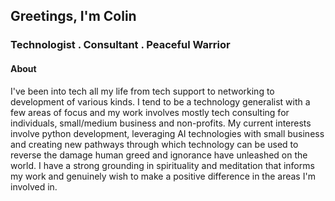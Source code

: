 ## Greetings, I'm Colin
### Technologist . Consultant . Peaceful Warrior

#### About
I've been into tech all my life from tech support to networking to development of various kinds. I tend to be a technology generalist with a few areas of focus and my work involves mostly tech consulting for individuals, small/medium business and non-profits. My current interests involve python development, leveraging AI technologies with small business and creating new pathways through which technology can be used to reverse the damage human greed and ignorance have unleashed on the world. I have a strong grounding in spirituality and meditation that informs my work and genuinely wish to make a positive difference in the areas I'm involved in.
